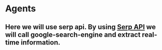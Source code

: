 # Agents

## Here we will use serp api. By using [Serp API](https://serpapi.com/) we will call google-search-engine and extract real-time information.
